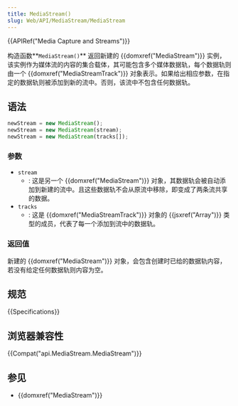 ```yaml
---
title: MediaStream()
slug: Web/API/MediaStream/MediaStream
---
```

{{APIRef("Media Capture and Streams")}}

构造函数**`MediaStream()`** 返回新建的 {{domxref("MediaStream")}} 实例，该实例作为媒体流的内容的集合载体，其可能包含多个媒体数据轨，每个数据轨则由一个 {{domxref("MediaStreamTrack")}} 对象表示。如果给出相应参数，在指定的数据轨则被添加到新的流中。否则，该流中不包含任何数据轨。

## 语法

```js
newStream = new MediaStream();
newStream = new MediaStream(stream);
newStream = new MediaStream(tracks[]);
```

### 参数

- `stream`
  - : 这是另一个 {{domxref("MediaStream")}} 对象，其数据轨会被自动添加到新建的流中。且这些数据轨不会从原流中移除，即变成了两条流共享的数据。
- `tracks`
  - : 这是 {{domxref("MediaStreamTrack")}} 对象的 {{jsxref("Array")}} 类型的成员，代表了每一个添加到流中的数据轨。

### 返回值

新建的 {{domxref("MediaStream")}} 对象，会包含创建时已给的数据轨内容，若没有给定任何数据轨则内容为空。

## 规范

{{Specifications}}

## 浏览器兼容性

{{Compat("api.MediaStream.MediaStream")}}

## 参见

- {{domxref("MediaStream")}}
